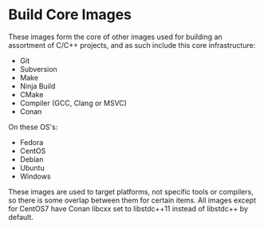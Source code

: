 # Build Core Images

These images form the core of other images used for building an assortment of C/C++ projects, and as such include this core infrastructure:
- Git
- Subversion
- Make
- Ninja Build
- CMake
- Compiler (GCC, Clang or MSVC)
- Conan

On these OS's:
- Fedora
- CentOS
- Debian
- Ubuntu
- Windows

These images are used to target platforms, not specific tools or compilers, so there is some overlap between them for certain items. All images except for CentOS7 have Conan libcxx set to libstdc++11 instead of libstdc++ by default.